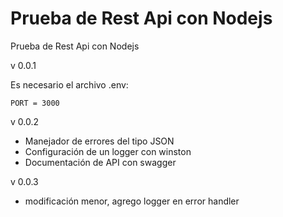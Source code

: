 # Prueba de Rest Api con Nodejs

Prueba de Rest Api con Nodejs

v 0.0.1

Es necesario el archivo .env:
```
PORT = 3000
```

v 0.0.2
- Manejador de errores del tipo JSON
- Configuración de un logger con winston
- Documentación de API con swagger

v 0.0.3
- modificación menor, agrego logger en error handler

